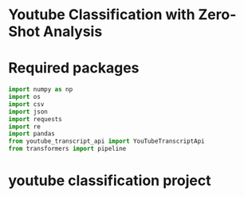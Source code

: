 Youtube Classification with Zero-Shot Analysis
================

# Required packages
```python
import numpy as np
import os
import csv
import json
import requests
import re
import pandas
from youtube_transcript_api import YouTubeTranscriptApi
from transformers import pipeline
```

# youtube classification project
